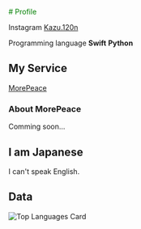 <font color="Green"># Profile</font>

Instagram [Kazu.120n](https://www.instagram.com/kazu.120n/)

Programming language **Swift** **Python**

## My Service

[MorePeace](https://morepeace.webnode.jp)

###  About MorePeace

Comming soon...

## I am Japanese

I can't speak English.

## Data

![Top Languages Card](https://github-readme-stats.vercel.app/api/top-langs/?username=Kondo-Kazushi&theme=yebla&layout=compact)